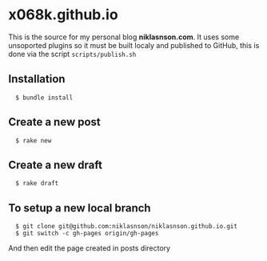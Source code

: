 # x068k.github.io

This is the source for my personal blog **niklasnson.com**. It uses some unsoported plugins so it must be built localy and published to GitHub, this is done via the script `scripts/publish.sh`

## Installation

```
  $ bundle install
```

## Create a new post
```
  $ rake new
```

## Create a new draft
```
  $ rake draft
```

## To setup a new local branch

```
  $ git clone git@github.com:niklasnson/niklasnson.github.io.git
  $ git switch -c gh-pages origin/gh-pages

```

And then edit the page created in posts directory
